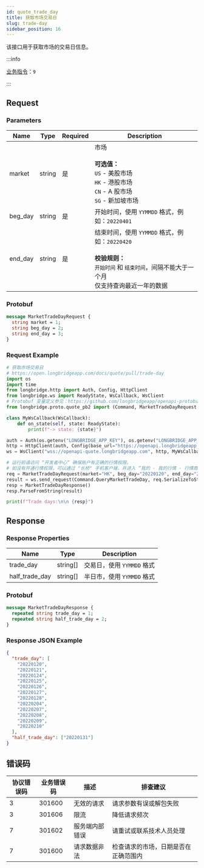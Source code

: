 ```yaml
---
id: quote_trade_day
title: 获取市场交易日
slug: trade-day
sidebar_position: 16
---
```


该接口用于获取市场的交易日信息。

:::info

[业务指令](../../socket/protocol/request)：`9`

:::

## Request

### Parameters

| Name    | Type   | Required | Description                                                                                                                                              |
| ------- | ------ | -------- | -------------------------------------------------------------------------------------------------------------------------------------------------------- |
| market  | string | 是       | 市场 <br /><br />**可选值：**<br/>`US` - 美股市场<br/>`HK` - 港股市场<br/>`CN` - A 股市场<br/>`SG` - 新加坡市场                                          |
| beg_day | string | 是       | 开始时间，使用 `YYMMDD` 格式，例如：`20220401`                                                                                                           |
| end_day | string | 是       | 结束时间，使用 `YYMMDD` 格式，例如：`20220420` <br/><br/>**校验规则：**<br/> `开始时间` 和 `结束时间`，间隔不能大于一个月 <br/> 仅支持查询最近一年的数据 |

### Protobuf

```protobuf
message MarketTradeDayRequest {
  string market = 1;
  string beg_day = 2;
  string end_day = 3;
}
```

### Request Example

```python
# 获取市场交易日
# https://open.longbridgeapp.com/docs/quote/pull/trade-day
import os
import time
from longbridge.http import Auth, Config, HttpClient
from longbridge.ws import ReadyState, WsCallback, WsClient
# Protobuf 变量定义参见：https://github.com/longbridgeapp/openapi-protobufs/blob/main/quote/api.proto
from longbridge.proto.quote_pb2 import (Command, MarketTradeDayRequest, MarketTradeDayResponse)

class MyWsCallback(WsCallback):
    def on_state(self, state: ReadyState):
        print(f"-> state: {state}")

auth = Auth(os.getenv("LONGBRIDGE_APP_KEY"), os.getenv("LONGBRIDGE_APP_SECRET"), access_token=os.getenv("LONGBRIDGE_ACCESS_TOKEN"))
http = HttpClient(auth, Config(base_url="https://openapi.longbridgeapp.com"))
ws = WsClient("wss://openapi-quote.longbridgeapp.com", http, MyWsCallback())

# 运行前请访问 “开发者中心“ 确保账户有正确的行情权限。
# 如没有开通行情权限，可以通过 "长桥" 手机客户端，并进入 “我的 - 我的行情 - 行情商城“ 购买开通行情权限。
req = MarketTradeDayRequest(market="HK", beg_day="20220120", end_day="20220220")
result = ws.send_request(Command.QueryMarketTradeDay, req.SerializeToString())
resp = MarketTradeDayResponse()
resp.ParseFromString(result)

print(f"Trade days:\n\n {resp}")
```

## Response

### Response Properties

| Name           | Type     | Description                |
| -------------- | -------- | -------------------------- |
| trade_day      | string[] | 交易日，使用 `YYMMDD` 格式 |
| half_trade_day | string[] | 半日市，使用 `YYMMDD` 格式 |

### Protobuf

```protobuf
message MarketTradeDayResponse {
  repeated string trade_day = 1;
  repeated string half_trade_day = 2;
}
```

### Response JSON Example

```json
{
  "trade_day": [
    "20220120",
    "20220121",
    "20220124",
    "20220125",
    "20220126",
    "20220127",
    "20220128",
    "20220204",
    "20220207",
    "20220208",
    "20220209",
    "20220210"
  ],
  "half_trade_day": ["20220131"]
}
```

## 错误码

| 协议错误码 | 业务错误码 | 描述           | 排查建议                             |
| ---------- | ---------- | -------------- | ------------------------------------ |
| 3          | 301600     | 无效的请求     | 请求参数有误或解包失败               |
| 3          | 301606     | 限流           | 降低请求频次                         |
| 7          | 301602     | 服务端内部错误 | 请重试或联系技术人员处理             |
| 7          | 301600     | 请求数据非法   | 检查请求的市场，日期是否在正确范围内 |

